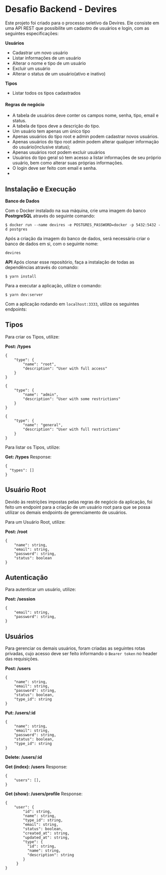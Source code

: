 # Desafio Backend - Devires

Este projeto foi criado para o processo seletivo da Devires. Ele consiste em uma API REST que possibilite um cadastro de usuários e login, com as seguintes especificações:

**Usuários**

-   Cadastrar um novo usuário
-   Listar informações de um usuário
-   Alterar o nome e tipo de um usuário
-   Excluir um usuário
-   Alterar o status de um usuário(ativo e inativo)

**Tipos**

-   Listar todos os tipos cadastrados

#### Regras de negócio

-   A tabela de usuários deve conter os campos nome, senha, tipo, email e status.
-   A tabela de tipos deve a descrição do tipo.
-   Um usuário tem apenas um único tipo
-   Apenas usuários do tipo root e admin podem cadastrar novos usuários.
-   Apenas usuários do tipo root admin podem alterar qualquer informação do usuário(inclusive status);
-   Apenas usuários root podem excluir usuários
-   Usuários do tipo geral só tem acesso a listar informações de seu próprio usuário, bem como alterar suas próprias informações.
-   O login deve ser feito com email e senha.
-
## Instalação e Execução

**Banco de Dados**

Com o Docker instalado na sua máquina, crie uma imagem do banco **PostrgreSQL** através do seguinte comando:
````
$ docker run --name devires -e POSTGRES_PASSWORD=docker -p 5432:5432 -d postgres
````
Após a criação da imagem do banco de dados, será necessário criar o banco de dados em si, com o seguinte nome:

```
devires
```

**API**
Após clonar esse repositório, faça a instalação de todas as dependências através do comando:

```
$ yarn install
```

Para a executar a aplicação, utilize o comando:

```
$ yarn dev:server
```

Com a aplicação rodando em `localhost:3333`, utilize os seguintes endpoints:


## **Tipos**

Para criar os Tipos, utilize:

**Post: /types**
```
{
	"type": {
		"name": "root",
		"description": "User with full access"
	}
}
```

```
{
	"type": {
		"name": "admin",
		"description": "User with some restrictions"
	}
}
```

```
{
	"type": {
		"name": "general",
		"description": "User with full restrictions"
	}
}
```

Para listar os Tipos, utilize:

**Get: /types**
Response:
```
{
  "types": []
}
```

## Usuário Root
Devido às restrições impostas pelas regras de negócio da aplicação, foi feito um endpoint para a criação de um usuário root para que se possa utilizar os demais endpoints de gerenciamento de usuários.

Para um Usuário Root, utilize:

**Post: /root**
```
{
	"name": string,
	"email": string,
	"password": string,
	"status": boolean
}
```

## Autenticação

Para autenticar um usuário, utilize:

**Post: /session**
```
{
	"email": string,
	"password": string,
}
```

## Usuários
Para gerenciar os demais usuários, foram criadas as seguintes rotas privadas, cujo acesso deve ser feito informando o `Bearer token` no header das requisições.

**Post: /users**
```
{
	"name": string,
	"email": string,
	"password": string,
	"status": boolean,
	"type_id": string
}
```

**Put: /users/:id**
```
{
	"name": string,
	"email": string,
	"password": string,
	"status": boolean,
	"type_id": string
}
```

**Delete: /users/:id**

**Get (index): /users**
Response:
```
{
	"users": [],
}
```

**Get (show): /users/profile**
Response:
```
{
	"user": {
	    "id": string,
	    "name": string,
	    "type_id": string,
	    "email": string,
	    "status": boolean,
	    "created_at": string,
	    "updated_at": string,
	    "type": {
	      "id": string,
	      "name": string,
	      "description": string
	    }
	 }
}
```
